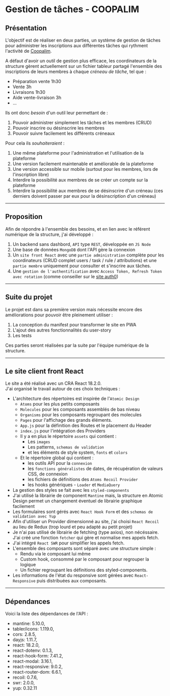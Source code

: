 # **Gestion de tâches - COOPALIM**

## **Présentation**

L'objectif est de réaliser en deux parties, un système de gestion de tâches pour administrer les inscriptions aux différentes tâches qui rythment l'activité de [Coopalim](https://www.coopalimstrasbourg.com/ "site de Coopalim"). 

A défaut d'avoir un outil de gestion plus efficace, les coordinateurs de la structure gèrent actuellement sur un fichier tableur partagé l'ensemble des inscriptions de leurs membres à chaque *créneau de tâche*, tel que :

* Préparation vente 1h30
* Vente 3h
* Livraisons 1h30
* Aide vente-livraison 3h
* ...

Ils ont donc *besoin* d'un outil leur permettant de :
1. Pouvoir administrer simplement les tâches et les membres (CRUD)
2. Pouvoir inscrire ou désinscrire les membres
3. Pouvoir suivre facilement les différents créneaux

Pour cela ils *souhaiteraient* :
1. Une même plateforme pour l'administration et l'utilisation de la plateforme
2. Une version facilement maintenable et améliorable de la plateforme
3. Une version accessible sur mobile (surtout pour les membres, lors de l'inscription libre)
4. Interdire la possibilité aux membres de se créer un compte sur la plateforme
5. Interdire la possibilité aux membres de se désinscrire d'un créneau (ces derniers doivent passer par eux pour la désinscription d'un créneau)

---
## **Proposition**

Afin de répondre à l'ensemble des besoins, et en lien avec le référent numérique de la structure, j'ai développé :
1. Un backend sans dashbord, `API` type `REST`, développée en `JS Node` 
2. Une base de données `MongoDB` dont l'API gère la connexion
3. Un `site front React` avec une `partie administration` complète pour les coordinateurs (CRUD complet users / task / rule / attributions) et une `partie membre` uniquement pour consulter et s'inscrire aux tâches.
4. Une `gestion de l'authentification` avec `Access Token, Refresh Token avec rotation` (comme conseiller sur le [site auth0](https://auth0.com/blog/refresh-tokens-what-are-they-and-when-to-use-them/ "Access & Refresh Token Rotation"))

---
## Suite du projet
Le projet est dans sa première version mais nécessite encore des améliorations pour pouvoir être pleinement utiliser :
1. La conception du manifest pour transformer le site en PWA
2. L'ajout des autres fonctionnalités du user-story
3. Les tests

Ces parties seront réalisées par la suite par l'équipe numérique de la structure.

---
## **Le site client front React**
Le site a été réalisé avec un CRA React 18.2.0.  
J'ai organisé le travail autour de ces choix techniques :

* L'architecture des répertoires est inspirée de l'`Atomic Design`
    * `Atoms` pour les plus petits composants
    * `Molecules` pour les composants assemblés de bas niveau
    * `Organisms` pour les composants regroupant des molecules
    * `Pages` pour l'affichage des grands éléments.
    * `App.js` pour la définition des Routes et le placement du Header
    * `index.js` pour l'intégration des Providers
    * Il y a en plus le répertoire `assets` qui contient :
        * Les `images`
        * Les patterns, `schemas de validation`
        * et les éléments de style system, `fonts` et `colors`
    * Et le répertoire global qui contient :
        * les outils API pour la `connexion`
        * les `fonctions généralistes` de dates, de récupération de valeurs CSS, de connexion
        * les fichiers de définitions des `Atoms Recoil Provider`
        * les hooks génériques - `Loader` et `MediaQuery`
* La gestion des styles se fait avec les `styled-components`
* J'ai utilisé la librairie de component `Mantine` mais, la structure en Atomic Design permet un changement éventuel de librairie graphique facilement
* Les formulaires sont gérés avec `React Hook Form` et des `schemas de validation avec Yup`
* Afin d'utiliser un Provider dimensionné au site, j'ai choisi `React Recoil` au lieu de Redux (trop lourd et peu adapté au petit projet)
* Je n'ai pas utilisé de librairie de fetching (type axios), non nécéssaire. J'ai créé une fonction `fetcher` qui gère et normalise mes appels fetch.
* J'ai intégré `React SWR` pour simplifier les appels fetch.
* L'ensemble des composants sont séparé avec une structure simple :
    * Rendu via le composant lui même
    * Custom hook, consommé par le composant pour regrouper la logique
    * Un fichier regroupant les définitions des styled-components.
* Les informations de l'état du responsive sont gérées avec `React-Responsive` puis distribuées aux composants. 
---
## **Dépendances**
Voici la liste des dépendances de l'API :
* mantine: 5.10.0,
* tabler/icons: 1.119.0,
* cors: 2.8.5,
* dayjs: 1.11.7,
* react: 18.2.0,
* react-dotenv: 0.1.3,
* react-hook-form: 7.41.2,
* react-modal: 3.16.1,
* react-responsive: 9.0.2,
* react-router-dom: 6.6.1,
* recoil: 0.7.6,
* swr: 2.0.0,
* yup: 0.32.11